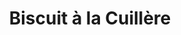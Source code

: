 ---
layout: recette
categories: [recettes]
hidden: true
lang: fr
sitemap: false
title: Biscuit à la Cuillère
type: sucre
recettes:
  Classique:
    ingredients: 
      - nom: blanc d'oeuf
        qte: 90
        unite: gr
      - nom: sucre
        qte: 75
        unite: gr
      - nom: jaune d'oeuf
        qte: 60
        unite: gr
        variable: true
      - nom: farine blanche
        qte: 30
        unite: gr
      - nom: fécule de maïs
        qte: 30
        unite: gr
    preconditions:
      - Préchauffer le four à 180°C
    etapes:
      - label: Préparation des blancs
        details:
          - Monter les blancs en neige. Arrêter juste avant qu'ils soient trop fermes
          - Tout en battant, ajouter la moitié du sucre peu à peu
      - label: Préparation des jaunes
        details:
          - Battre les jaunes avec l'autre moitié du sucre à vitesse maximum
          - Incorporer la farine et la fécule à l'aide d'une spatule silicone
      - label: Assemblage
        details:
          - Incorporer en plusieurs fois la préparation de jaunes d'oeufs dans les blancs
          - Étaler la préparation sur une plaque de cuisson à l'aide d'une spatule coudée
      - label: Cuisson
        emoji: 🔥
        details:
          - Cuire 12 minutes à 180°C
---